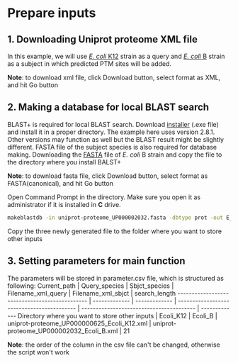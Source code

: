 # Prepare inputs
## 1. Downloading Uniprot proteome XML file
In this example, we will use [_E. coli_ K12](https://www.uniprot.org/uniprot/?query=proteome:UP000000625) strain as a query and [_E. coli_ B](https://www.uniprot.org/uniprot/?query=proteome:UP000002032) strain as a subject in which predicted PTM sites will be added.

**Note**: to download xml file, click Download button, select format as XML, and hit Go button



## 2. Making a database for local BLAST search

BLAST+ is required for local BLAST search. Download [installer](https://ftp.ncbi.nlm.nih.gov/blast/executables/blast+/2.8.1/) (.exe file) and install it in a proper directory. The example here uses version 2.8.1. Other versions may function as well but the BLAST result might be slightly different.
FASTA file of the subject species is also required for database making. Downloading the [FASTA](https://www.uniprot.org/uniprot/?query=proteome:UP000002032) file of _E. coli_ B strain and copy the file to the directory where you install BALST+

**Note**: to download fasta file, click Download button, select format as FASTA(canonical), and hit Go button

Open Command Prompt in the directory. Make sure you open it as administrator if it is installed in **C** drive. 
```bash
makeblastdb -in uniprot-proteome_UP000002032.fasta -dbtype prot -out E_coli_B_strain
```
Copy the three newly generated file to the folder where you want to store other inputs



## 3. Setting parameters for main function
The parameters will be stored in parameter.csv file, which is structured as following:
                  Current_path                 | Query_species | Sbjct_species |             Filename_xml_query             |             Filename_xml_sbjct           |   search_length
---------------------------------------------- | ------------- | ------------- | ------------------------------------------ | ---------------------------------------- | -------------
Directory where you want to store other inputs |    Ecoli_K12  |	   Ecoli_B   | uniprot-proteome_UP000000625_Ecoli_K12.xml | uniprot-proteome_UP000002032_Ecoli_B.xml | 21

**Note**: the order of the column in the csv file can't be changed, otherwise the script won't work
